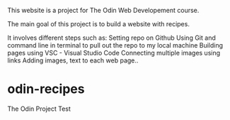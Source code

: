 This website is a project for The Odin Web Developement course. 

The main goal of this project is to build a website with recipes. 

It involves different steps such as: 
Setting repo on Github
Using Git and command line in terminal to pull out the repo to my local machine
Building pages using VSC - Visual Studio Code
Connecting multiple images using links
Adding images, text to each web page.. 



# odin-recipes
The Odin Project Test
